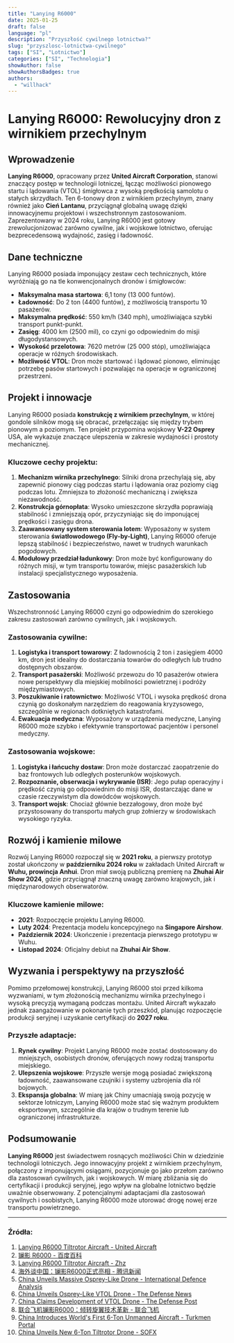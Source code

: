 ```yaml
---
title: "Lanying R6000"
date: 2025-01-25
draft: false
language: "pl"
description: "Przyszłość cywilnego lotnictwa?"
slug: "przyszlosc-lotnictwa-cywilnego"
tags: ["SI", "Lotnictwo"]
categories: ["SI", "Technologia"]
showAuthor: false
showAuthorsBadges: true
authors:
  - "willhack"
---
```

# Lanying R6000: Rewolucyjny dron z wirnikiem przechylnym

## Wprowadzenie
**Lanying R6000**, opracowany przez **United Aircraft Corporation**, stanowi znaczący postęp w technologii lotniczej, łącząc możliwości pionowego startu i lądowania (VTOL) śmigłowca z wysoką prędkością samolotu o stałych skrzydłach. Ten 6-tonowy dron z wirnikiem przechylnym, znany również jako **Cień Lantanu**, przyciągnął globalną uwagę dzięki innowacyjnemu projektowi i wszechstronnym zastosowaniom. Zaprezentowany w 2024 roku, Lanying R6000 jest gotowy zrewolucjonizować zarówno cywilne, jak i wojskowe lotnictwo, oferując bezprecedensową wydajność, zasięg i ładowność.

## Dane techniczne
Lanying R6000 posiada imponujący zestaw cech technicznych, które wyróżniają go na tle konwencjonalnych dronów i śmigłowców:

- **Maksymalna masa startowa**: 6,1 tony (13 000 funtów).
- **Ładowność**: Do 2 ton (4400 funtów), z możliwością transportu 10 pasażerów.
- **Maksymalna prędkość**: 550 km/h (340 mph), umożliwiająca szybki transport punkt-punkt.
- **Zasięg**: 4000 km (2500 mil), co czyni go odpowiednim do misji długodystansowych.
- **Wysokość przelotowa**: 7620 metrów (25 000 stóp), umożliwiająca operacje w różnych środowiskach.
- **Możliwość VTOL**: Dron może startować i lądować pionowo, eliminując potrzebę pasów startowych i pozwalając na operacje w ograniczonej przestrzeni.

## Projekt i innowacje
Lanying R6000 posiada **konstrukcję z wirnikiem przechylnym**, w której gondole silników mogą się obracać, przełączając się między trybem pionowym a poziomym. Ten projekt przypomina wojskowy **V-22 Osprey** USA, ale wykazuje znaczące ulepszenia w zakresie wydajności i prostoty mechanicznej.

### Kluczowe cechy projektu:
1. **Mechanizm wirnika przechylnego**: Silniki drona przechylają się, aby zapewnić pionowy ciąg podczas startu i lądowania oraz poziomy ciąg podczas lotu. Zmniejsza to złożoność mechaniczną i zwiększa niezawodność.
2. **Konstrukcja górnopłata**: Wysoko umieszczone skrzydła poprawiają stabilność i zmniejszają opór, przyczyniając się do imponującej prędkości i zasięgu drona.
3. **Zaawansowany system sterowania lotem**: Wyposażony w system sterowania **światłowodowego (Fly-by-Light)**, Lanying R6000 oferuje lepszą stabilność i bezpieczeństwo, nawet w trudnych warunkach pogodowych.
4. **Modułowy przedział ładunkowy**: Dron może być konfigurowany do różnych misji, w tym transportu towarów, miejsc pasażerskich lub instalacji specjalistycznego wyposażenia.

## Zastosowania
Wszechstronność Lanying R6000 czyni go odpowiednim do szerokiego zakresu zastosowań zarówno cywilnych, jak i wojskowych.

### Zastosowania cywilne:
1. **Logistyka i transport towarowy**: Z ładownością 2 ton i zasięgiem 4000 km, dron jest idealny do dostarczania towarów do odległych lub trudno dostępnych obszarów.
2. **Transport pasażerski**: Możliwość przewozu do 10 pasażerów otwiera nowe perspektywy dla miejskiej mobilności powietrznej i podróży międzymiastowych.
3. **Poszukiwanie i ratownictwo**: Możliwość VTOL i wysoka prędkość drona czynią go doskonałym narzędziem do reagowania kryzysowego, szczególnie w regionach dotkniętych katastrofami.
4. **Ewakuacja medyczna**: Wyposażony w urządzenia medyczne, Lanying R6000 może szybko i efektywnie transportować pacjentów i personel medyczny.

### Zastosowania wojskowe:
1. **Logistyka i łańcuchy dostaw**: Dron może dostarczać zaopatrzenie do baz frontowych lub odległych posterunków wojskowych.
2. **Rozpoznanie, obserwacja i wykrywanie (ISR)**: Jego pułap operacyjny i prędkość czynią go odpowiednim do misji ISR, dostarczając dane w czasie rzeczywistym dla dowódców wojskowych.
3. **Transport wojsk**: Chociaż głównie bezzałogowy, dron może być przystosowany do transportu małych grup żołnierzy w środowiskach wysokiego ryzyka.

## Rozwój i kamienie milowe
Rozwój Lanying R6000 rozpoczął się w **2021 roku**, a pierwszy prototyp został ukończony w **październiku 2024 roku** w zakładach United Aircraft w **Wuhu, prowincja Anhui**. Dron miał swoją publiczną premierę na **Zhuhai Air Show 2024**, gdzie przyciągnął znaczną uwagę zarówno krajowych, jak i międzynarodowych obserwatorów.

### Kluczowe kamienie milowe:
- **2021**: Rozpoczęcie projektu Lanying R6000.
- **Luty 2024**: Prezentacja modelu koncepcyjnego na **Singapore Airshow**.
- **Październik 2024**: Ukończenie i prezentacja pierwszego prototypu w Wuhu.
- **Listopad 2024**: Oficjalny debiut na **Zhuhai Air Show**.

## Wyzwania i perspektywy na przyszłość
Pomimo przełomowej konstrukcji, Lanying R6000 stoi przed kilkoma wyzwaniami, w tym złożonością mechanizmu wirnika przechylnego i wysoką precyzją wymaganą podczas montażu. United Aircraft wykazało jednak zaangażowanie w pokonanie tych przeszkód, planując rozpoczęcie produkcji seryjnej i uzyskanie certyfikacji do **2027 roku**.

### Przyszłe adaptacje:
1. **Rynek cywilny**: Projekt Lanying R6000 może zostać dostosowany do mniejszych, osobistych dronów, oferujących nowy rodzaj transportu miejskiego.
2. **Ulepszenia wojskowe**: Przyszłe wersje mogą posiadać zwiększoną ładowność, zaawansowane czujniki i systemy uzbrojenia dla ról bojowych.
3. **Ekspansja globalna**: W miarę jak Chiny umacniają swoją pozycję w sektorze lotniczym, Lanying R6000 może stać się ważnym produktem eksportowym, szczególnie dla krajów o trudnym terenie lub ograniczonej infrastrukturze.

## Podsumowanie
**Lanying R6000** jest świadectwem rosnących możliwości Chin w dziedzinie technologii lotniczych. Jego innowacyjny projekt z wirnikiem przechylnym, połączony z imponującymi osiągami, pozycjonuje go jako przełom zarówno dla zastosowań cywilnych, jak i wojskowych. W miarę zbliżania się do certyfikacji i produkcji seryjnej, jego wpływ na globalne lotnictwo będzie uważnie obserwowany. Z potencjalnymi adaptacjami dla zastosowań cywilnych i osobistych, Lanying R6000 może utorować drogę nowej erze transportu powietrznego.

---

### Źródła:
1. [Lanying R6000 Tiltrotor Aircraft - United Aircraft](https://www.uatair.com/en/product/info/71.html)
2. [镧影 R6000 - 百度百科](https://baike.baidu.com/item/%E9%95%A7%E5%BD%B1%20R6000/64998983)
3. [Lanying R6000 Tiltrotor Aircraft - Zhz](https://www.zhz.com/en/product/info/62.html)
4. [海外谈中国：镧影R6000正式亮相 - 腾讯新闻](https://news.qq.com/rain/a/20241015A04CYW00)
5. [China Unveils Massive Osprey-Like Drone - International Defence Analysis](https://internationaldefenceanalysis.com/china-unveils-massive-osprey-like-drone-the-lanying-r6000/)
6. [China Unveils Osprey-Like VTOL Drone - The Defense News](https://www.thedefensenews.com/news-details/China-Unveils-Osprey-Like-VTOL-Drone-Lanying-R6000-Capable-of-2-Ton-Payload-and-4000km-Range/)
7. [China Claims Development of VTOL Drone - The Defense Post](https://thedefensepost.com/2024/10/18/china-development-vtol-drone/)
8. [联合飞机镧影R6000：倾转旋翼技术革新 - 联合飞机](https://www.aibangfly.com/a/7549)
9. [China Introduces World's First 6-Ton Unmanned Aircraft - Turkmen Portal](https://turkmenportal.com/en/blog/83671/china-introduced-the-worlds-first-6ton-unmanned-aircraft)
10. [China Unveils New 6-Ton Tiltrotor Drone - SOFX](https://www.sofx.com/china-unveils-new-6-ton-tiltrotor-drone/)
